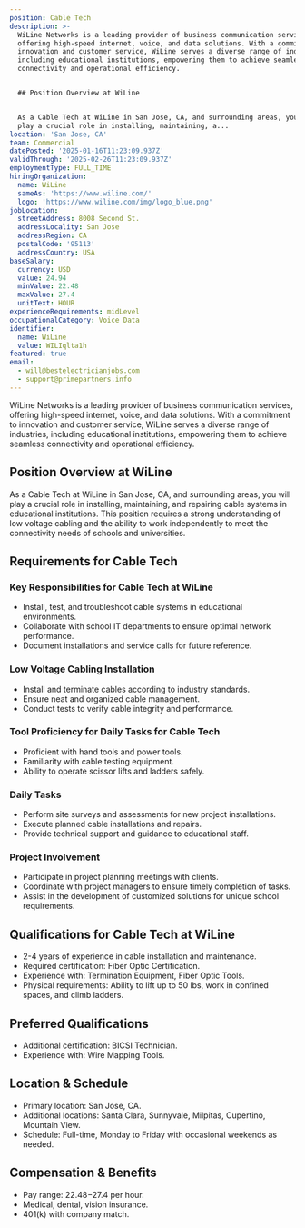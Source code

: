 ```yaml
---
position: Cable Tech
description: >-
  WiLine Networks is a leading provider of business communication services,
  offering high-speed internet, voice, and data solutions. With a commitment to
  innovation and customer service, WiLine serves a diverse range of industries,
  including educational institutions, empowering them to achieve seamless
  connectivity and operational efficiency.


  ## Position Overview at WiLine


  As a Cable Tech at WiLine in San Jose, CA, and surrounding areas, you will
  play a crucial role in installing, maintaining, a...
location: 'San Jose, CA'
team: Commercial
datePosted: '2025-01-16T11:23:09.937Z'
validThrough: '2025-02-26T11:23:09.937Z'
employmentType: FULL_TIME
hiringOrganization:
  name: WiLine
  sameAs: 'https://www.wiline.com/'
  logo: 'https://www.wiline.com/img/logo_blue.png'
jobLocation:
  streetAddress: 8008 Second St.
  addressLocality: San Jose
  addressRegion: CA
  postalCode: '95113'
  addressCountry: USA
baseSalary:
  currency: USD
  value: 24.94
  minValue: 22.48
  maxValue: 27.4
  unitText: HOUR
experienceRequirements: midLevel
occupationalCategory: Voice Data
identifier:
  name: WiLine
  value: WILIqlta1h
featured: true
email:
  - will@bestelectricianjobs.com
  - support@primepartners.info
---
```




WiLine Networks is a leading provider of business communication services, offering high-speed internet, voice, and data solutions. With a commitment to innovation and customer service, WiLine serves a diverse range of industries, including educational institutions, empowering them to achieve seamless connectivity and operational efficiency.

## Position Overview at WiLine

As a Cable Tech at WiLine in San Jose, CA, and surrounding areas, you will play a crucial role in installing, maintaining, and repairing cable systems in educational institutions. This position requires a strong understanding of low voltage cabling and the ability to work independently to meet the connectivity needs of schools and universities.

## Requirements for Cable Tech

### Key Responsibilities for Cable Tech at WiLine
- Install, test, and troubleshoot cable systems in educational environments.
- Collaborate with school IT departments to ensure optimal network performance.
- Document installations and service calls for future reference.

### Low Voltage Cabling Installation
- Install and terminate cables according to industry standards.
- Ensure neat and organized cable management.
- Conduct tests to verify cable integrity and performance.

### Tool Proficiency for Daily Tasks for Cable Tech
- Proficient with hand tools and power tools.
- Familiarity with cable testing equipment.
- Ability to operate scissor lifts and ladders safely.

### Daily Tasks
- Perform site surveys and assessments for new project installations.
- Execute planned cable installations and repairs.
- Provide technical support and guidance to educational staff.

### Project Involvement
- Participate in project planning meetings with clients.
- Coordinate with project managers to ensure timely completion of tasks.
- Assist in the development of customized solutions for unique school requirements.

## Qualifications for Cable Tech at WiLine

- 2-4 years of experience in cable installation and maintenance.
- Required certification: Fiber Optic Certification.
- Experience with: Termination Equipment, Fiber Optic Tools.
- Physical requirements: Ability to lift up to 50 lbs, work in confined spaces, and climb ladders.

## Preferred Qualifications

- Additional certification: BICSI Technician.
- Experience with: Wire Mapping Tools.

## Location & Schedule

- Primary location: San Jose, CA.
- Additional locations: Santa Clara, Sunnyvale, Milpitas, Cupertino, Mountain View.
- Schedule: Full-time, Monday to Friday with occasional weekends as needed.

## Compensation & Benefits

- Pay range: $22.48-$27.4 per hour.
- Medical, dental, vision insurance.
- 401(k) with company match.
